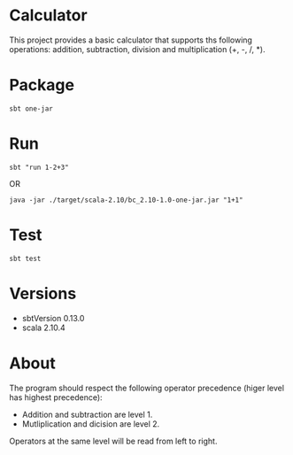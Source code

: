 # Calculator

This project provides a basic calculator that supports ths following operations:
addition, subtraction, division and multiplication (+, -, /, *).

# Package
```
sbt one-jar
```

# Run
```
sbt "run 1-2+3"
```
OR
```
java -jar ./target/scala-2.10/bc_2.10-1.0-one-jar.jar "1+1"
```

# Test
```
sbt test
```

# Versions
* sbtVersion 0.13.0
* scala 2.10.4

# About

The program should respect the following operator precedence (higer level has highest precedence):

* Addition and subtraction are level 1.
* Mutliplication and dicision are level 2.

Operators at the same level will be read from left to right.


